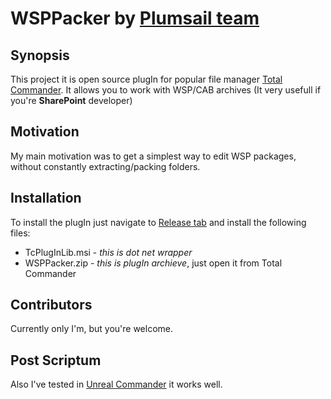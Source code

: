 WSPPacker by [Plumsail team](http://plumsail.com)
=========

## Synopsis

This project it is open source plugIn for popular file manager [Total Commander](http://www.ghisler.com/). 
It allows you to work with WSP/CAB archives (It very usefull if you're **SharePoint** developer)

## Motivation

My main motivation was to get a simplest way to edit WSP packages, without constantly extracting/packing folders.

## Installation

To install the plugIn just navigate to [Release tab](https://github.com/RFlipper/WSPPacker/releases)
and install the following files: 
* TcPlugInLib.msi - *this is dot net wrapper*
* WSPPacker.zip - *this is plugIn archieve*, just open it from Total Commander


## Contributors

Currently only I'm, but you're welcome. 

## Post Scriptum

Also I've tested in [Unreal Commander](http://x-diesel.com/) it works well. 

